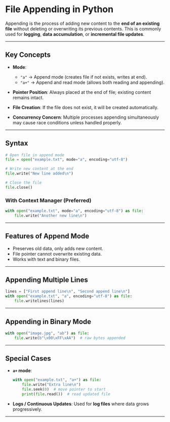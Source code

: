 # File Appending in Python 

Appending is the process of adding new content to the **end of an existing file** without deleting or overwriting its previous contents. This is commonly used for **logging**, **data accumulation**, or **incremental file updates**.

---

## Key Concepts

* **Mode**:

  * `"a"` → Append mode (creates file if not exists, writes at end).
  * `"a+"` → Append and read mode (allows both reading and appending).
* **Pointer Position**: Always placed at the end of file; existing content remains intact.
* **File Creation**: If the file does not exist, it will be created automatically.
* **Concurrency Concern**: Multiple processes appending simultaneously may cause race conditions unless handled properly.

---

## Syntax

```python
# Open file in append mode
file = open("example.txt", mode="a", encoding="utf-8")

# Write new content at the end
file.write("New line added\n")

# Close the file
file.close()
```

### With Context Manager (Preferred)

```python
with open("example.txt", mode="a", encoding="utf-8") as file:
    file.write("Another new line\n")
```

---

## Features of Append Mode

* Preserves old data, only adds new content.
* File pointer cannot overwrite existing data.
* Works with text and binary files.

---

## Appending Multiple Lines

```python
lines = ["First append line\n", "Second append line\n"]
with open("example.txt", "a", encoding="utf-8") as file:
    file.writelines(lines)
```

---

## Appending in Binary Mode

```python
with open("image.jpg", "ab") as file:
    file.write(b"\x00\xFF\xAA")  # raw bytes appended
```

---

## Special Cases

* **`a+` mode**:

  ```python
  with open("example.txt", "a+") as file:
      file.write("Extra line\n")
      file.seek(0)  # move pointer to start
      print(file.read())  # read updated file
  ```
* **Logs / Continuous Updates**: Used for **log files** where data grows progressively.

---

